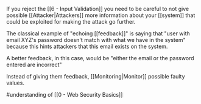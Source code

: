 If you reject the [[6 - Input Validation]] you need to be careful to not  give possible [[Attacker|Attackers]] more information about your [[system]] that could be exploited for making the attack go further.

The classical example of "echoing [[feedback]]" is saying that "user with email XYZ's password doesn't match with what we have in the system" because this hints attackers that this email exists on the system.

A better feedback, in this case, would be "either the email or the password entered are incorrect"

Instead of giving them feedback, [[Monitoring|Monitor]] possible faulty values.

#understanding of [[0 - Web Security Basics]]